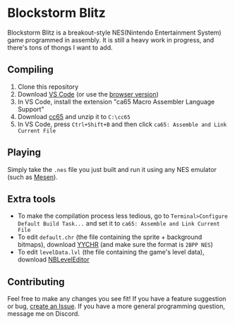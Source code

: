 # Blockstorm Blitz

Blockstorm Blitz is a breakout-style NES(Nintendo Entertainment System) game programmed in assembly. It is still a heavy work in progress, and there's tons of thongs I want to add.

## Compiling

1. Clone this repository
2. Download [VS Code](code.visualstudio.com/download) (or use the [browser version](vscode.dev))
3. In VS Code, install the extension "ca65 Macro Assembler Language Support"
4. Download [cc65](cc65.github.io/getting-started.htm) and unzip it to `C:\cc65`
5. In VS Code, press `Ctrl+Shift+B` and then click `ca65: Assemble and Link Current File`

## Playing

Simply take the `.nes` file you just built and run it using any NES emulator (such as [Mesen](https://github.com/SourMesen/Mesen2)).

## Extra tools

- To make the compilation process less tedious, go to `Terminal>Configure Default Build Task...` and set it to `ca65: Assemble and Link Current File`
- To edit `default.chr` (the file containing the sprite + background bitmaps), download [YYCHR](https://w.atwiki.jp/yychr/) (and make sure the format is `2BPP NES`)
- To edit `levelData.lvl` (the file containing the game's level data), download [NBLevelEditor](github.com/Merlin1247/NBLevelEditor)

## Contributing

Feel free to make any changes you see fit! If you have a feature suggestion or bug, [create an Issue](https://github.com/Merlin1247/blockstorm-blitz/issues). If you have a more general programming question, message me on Discord.

